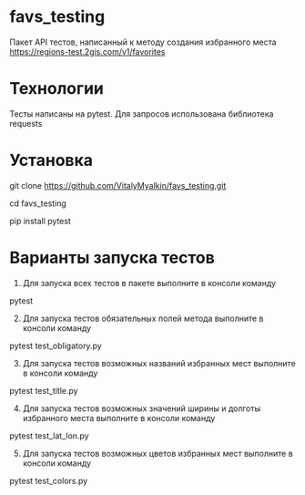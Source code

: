 # favs_testing

Пакет API тестов, написанный к методу создания избранного места https://regions-test.2gis.com/v1/favorites 

# Технологии

Тесты написаны на pytest. Для запросов использована библиотека requests

# Установка

git clone https://github.com/VitalyMyalkin/favs_testing.git

cd favs_testing

pip install pytest

# Варианты запуска тестов

1. Для запуска всех тестов в пакете выполните в консоли команду 

pytest

2. Для запуска тестов обязательных полей метода выполните в консоли команду 

pytest test_obligatory.py

3. Для запуска тестов возможных названий избранных мест выполните в консоли команду 

pytest test_title.py

4. Для запуска тестов возможных значений ширины и долготы избранного места выполните в консоли команду 

pytest test_lat_lon.py

5. Для запуска тестов возможных цветов избранных мест выполните в консоли команду 

pytest test_colors.py
